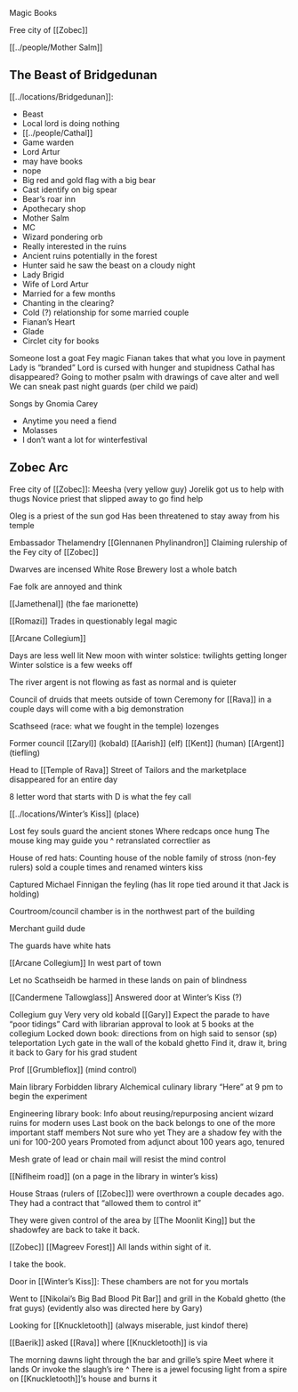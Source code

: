 Magic Books

Free city of [[Zobec]]

[[../people/Mother Salm]]
  
## The Beast of Bridgedunan
[[../locations/Bridgedunan]]:

- Beast
- Local lord is doing nothing
- [[../people/Cathal]]
- Game warden
- Lord Artur
- may have books
- nope
- Big red and gold flag with a big bear
- Cast identify on big spear
- Bear’s roar inn
- Apothecary shop
- Mother Salm
- MC
- Wizard pondering orb
- Really interested in the ruins
- Ancient ruins potentially in the forest
- Hunter said he saw the beast on a cloudy night
- Lady Brigid
- Wife of Lord Artur
- Married for a few months
- Chanting in the clearing?
- Cold (?) relationship for some married couple
- Fianan’s Heart
- Glade
- Circlet city for books

Someone lost a goat
Fey magic
Fianan takes that what you love in payment
Lady is “branded”
Lord is cursed with hunger and stupidness
Cathal has disappeared?
Going to mother psalm with drawings of cave alter and well
We can sneak past night guards (per child we paid)

  
Songs by Gnomia Carey
- Anytime you need a fiend
- Molasses
- I don’t want a lot for winterfestival

## Zobec Arc
Free city of [[Zobec]]:
Meesha (very yellow guy) Jorelik got us to help with thugs
Novice priest that slipped away to go find help

Oleg is a priest of the sun god
Has been threatened to stay away from his temple

Embassador Thelamendry
[[Glennanen Phylinandron]]
Claiming rulership of the Fey city of [[Zobec]]


Dwarves are incensed
White Rose Brewery lost a whole batch

Fae folk are annoyed and think
 

[[Jamethenal]] (the fae marionette)
  

[[Romazi]]
Trades in questionably legal magic


[[Arcane Collegium]]

Days are less well lit
New moon with winter solstice: twilights getting longer
Winter solstice is a few weeks off

The river argent is not flowing as fast as normal and is quieter

Council of druids that meets outside of town
Ceremony for [[Rava]] in a couple days will come with a big demonstration

Scathseed (race: what we fought in the temple) lozenges


Former council
[[Zaryl]] (kobald)
[[Aarish]] (elf)
[[Kent]] (human)
[[Argent]] (tiefling)

  
Head to [[Temple of Rava]]
Street of Tailors and the marketplace disappeared for an entire day

8 letter word that starts with D is what the fey call 

[[../locations/Winter’s Kiss]] (place)

Lost fey souls guard the ancient stones
Where redcaps once hung
The mouse king may guide you
^ retranslated correctlier as

House of red hats:
Counting house of the noble family of stross (non-fey rulers) sold a couple times and renamed winters kiss


Captured Michael Finnigan the feyling (has lit rope tied around it that Jack is holding)

Courtroom/council chamber is in the northwest part of the building

Merchant guild dude

The guards have white hats

[[Arcane Collegium]]
In west part of town


Let no Scathseidh be harmed in these lands on pain of blindness


[[Candermene Tallowglass]]
Answered door at Winter’s Kiss (?)

  
Collegium guy
Very very old kobald
[[Gary]]
Expect the parade to have “poor tidings”
Card with librarian approval to look at 5 books at the collegium
Locked down book: directions from on high said to sensor (sp) teleportation
Lych gate in the wall of the kobald ghetto
Find it, draw it, bring it back to Gary for his grad student

Prof [[Grumbleflox]] (mind control)

Main library
Forbidden library
Alchemical culinary library
“Here” at 9 pm to begin the experiment


Engineering library book:
Info about reusing/repurposing ancient wizard ruins for modern uses
Last book on the back belongs to one of the more important staff members
Not sure who yet
They are a shadow fey with the uni for 100-200 years
Promoted from adjunct about 100 years ago, tenured

Mesh grate of lead or chain mail will resist the mind control

[[Niflheim road]] (on a page in the library in winter’s kiss)
  

House Straas (rulers of [[Zobec]]) were overthrown a couple decades ago. They had a contract that “allowed them to control it” 

They were given control of the area by [[The Moonlit King]] but the shadowfey are back to take it back.

[[Zobec]]
[[Magreev Forest]]
All lands within sight of it.

I take the book.

Door in [[Winter’s Kiss]]:
These chambers are not for you mortals

  
Went to [[Nikolai’s Big Bad Blood Pit Bar]] and grill in the Kobald ghetto (the frat guys) (evidently also was directed here by Gary)

Looking for [[Knuckletooth]] (always miserable, just kindof there)

[[Baerik]] asked [[Rava]] where [[Knuckletooth]] is via  

The morning dawns light
through the bar and grille’s spire
Meet where it lands
Or invoke the slaugh’s ire
^
There is a jewel focusing light from a spire on [[Knuckletooth]]’s house and burns it